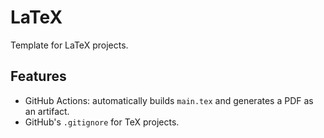 # LaTeX
Template for LaTeX projects.

## Features
- GitHub Actions: automatically builds `main.tex` and generates a PDF as an artifact.
- GitHub's `.gitignore` for TeX projects.
